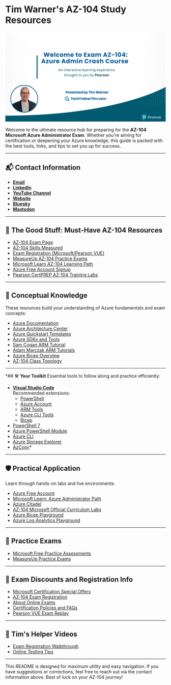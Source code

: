 # Tim Warner's AZ-104 Study Resources

<img src="az104-cover-slide.png" alt="AZ-104 Course Cover" width="800"/>

Welcome to the ultimate resource hub for preparing for the **AZ-104 Microsoft Azure Administrator Exam**. Whether you're aiming for certification or deepening your Azure knowledge, this guide is packed with the best tools, links, and tips to set you up for success.

---

## 📬 **Contact Information**
- **[Email](mailto:timothywarner316@gmail.com)**
- **[LinkedIn](https://www.linkedin.com/in/timothywarner/)**
- **[YouTube Channel](https://www.youtube.com/channel/UCim7PFtynyPuzMHtbNyYOXA)**
- **[Website](https://techtrainertim.com)**
- **[Bluesky](https://bsky.app/profile/techtrainertim.bsky.social)**
- **[Mastodon](https://mastodon.social/@techtrainertim)**

---

## 🚀 **The Good Stuff: Must-Have AZ-104 Resources**
- [AZ-104 Exam Page](https://learn.microsoft.com/en-us/certifications/exams/az-104)
- [AZ-104 Skills Measured](https://learn.microsoft.com/en-us/credentials/certifications/resources/study-guides/az-104)
- [Exam Registration (Microsoft/Pearson VUE)](https://learn.microsoft.com/en-us/credentials/certifications/schedule-through-pearson-vue?examUid=exam.AZ-104&examUrl=https%3A%2F%2Flearn.microsoft.com%2Fcredentials%2Fcertifications)
- [MeasureUp AZ-104 Practice Exams](https://www.measureup.com/microsoft-practice-test-az-104-microsoft-azure-administrator.html)
- [Microsoft Learn AZ-104 Learning Path](https://learn.microsoft.com/en-us/training/courses/az-104t00/)
- [Azure Free Account Signup](https://azure.microsoft.com/en-us/pricing/purchase-options/azure-account)
- [Pearson CertPREP AZ-104 Training Labs](https://govstore.pearsonvue.com/certprep-microsoft-exam-az-104/p/CLC-AZ104-PVUE)

---

## 📘 **Conceptual Knowledge**
These resources build your understanding of Azure fundamentals and exam concepts:
- [Azure Documentation](https://docs.microsoft.com/en-us/azure/)
- [Azure Architecture Center](https://docs.microsoft.com/en-us/azure/architecture/)
- [Azure Quickstart Templates](https://azure.microsoft.com/en-us/resources/templates/)
- [Azure SDKs and Tools](https://azure.microsoft.com/en-us/downloads/)
- [Sam Cogan ARM Tutorial](https://www.youtube.com/watch?v=9EpBiud48Ao&t=1s)
- [Adam Marczak ARM Tutorials](https://www.youtube.com/watch?v=Ge_Sp-1lWZ4&t=916s)
- [Azure Bicep Overview](https://docs.microsoft.com/en-us/azure/azure-resource-manager/bicep/overview)
- [AZ-104 Class Topology](https://lucid.app/lucidchart/5b4214cf-b00b-400d-80ff-c15572f57904/view?page=0_0#)

---

*## 🛠 **Your Toolkit**
Essential tools to follow along and practice efficiently:
- **[Visual Studio Code](https://code.visualstudio.com/)**  
  Recommended extensions:
  - [PowerShell](https://marketplace.visualstudio.com/items?itemName=ms-vscode.PowerShell)
  - [Azure Account](https://marketplace.visualstudio.com/items?itemName=ms-vscode.azure-account)
  - [ARM Tools](https://marketplace.visualstudio.com/items?itemName=msazurermtools.azurerm-vscode-tools)
  - [Azure CLI Tools](https://marketplace.visualstudio.com/items?itemName=ms-vscode.azurecli)
  - [Bicep](https://marketplace.visualstudio.com/items?itemName=ms-azuretools.vscode-bicep)
- [PowerShell 7](https://learn.microsoft.com/en-us/powershell/scripting/install/installing-powershell)
- [Azure PowerShell Module](https://learn.microsoft.com/en-us/powershell/azure/install-az-ps)
- [Azure CLI](https://learn.microsoft.com/en-us/cli/azure/install-azure-cli)
- [Azure Storage Explorer](https://learn.microsoft.com/en-us/azure/vs-azure-tools-storage-explorer)
- [AzCopy](https://learn.microsoft.com/en-us/azure/storage/common/storage-use-azcopy-v10)*

---

## 🛡 **Practical Application**
Learn through hands-on labs and live environments:
- [Azure Free Account](https://azure.microsoft.com/en-us/free/)
- [Microsoft Learn: Azure Administrator Path](https://docs.microsoft.com/en-us/learn/browse/?roles=administrator)
- [Azure Citadel](https://azurecitadel.com/)
- [AZ-104 Microsoft Official Curriculum Labs](https://github.com/MicrosoftLearning/AZ-104-MicrosoftAzureAdministrator)
- [Azure Bicep Playground](https://bicepdemo.z22.web.core.windows.net/)
- [Azure Log Analytics Playground](https://portal.azure.com/#blade/Microsoft_Azure_Monitoring_Logs/DemoLogsBlade)

---

## 📑 **Practice Exams**
- [Microsoft Free Practice Assessments](https://learn.microsoft.com/en-us/certifications/practice-assessments-for-microsoft-certifications)
- [MeasureUp Practice Exams](https://www.measureup.com/az-104-microsoft-azure-administrator.html)

---

## 💸 **Exam Discounts and Registration Info**
- [Microsoft Certification Special Offers](https://learn.microsoft.com/en-us/certifications/deals)
- [AZ-104 Exam Registration](https://learn.microsoft.com/en-us/credentials/certifications/exams/az-104)
- [About Online Exams](https://learn.microsoft.com/en-us/credentials/certifications/online-exams)
- [Certification Policies and FAQs](https://learn.microsoft.com/en-us/credentials/certifications/certification-exam-policies)
- [Pearson VUE Exam Replay](https://home.pearsonvue.com/microsoft/replay)

---

## 🎥 **Tim's Helper Videos**
- [Exam Registration Walkthrough](https://www.youtube.com/watch?v=FOFWbSYbbVI)
- [Online Testing Tips](https://www.youtube.com/watch?v=myf6r5nulj0&feature=youtu.be)

---

This README is designed for maximum utility and easy navigation. If you have suggestions or corrections, feel free to reach out via the contact information above. Best of luck on your AZ-104 journey!
